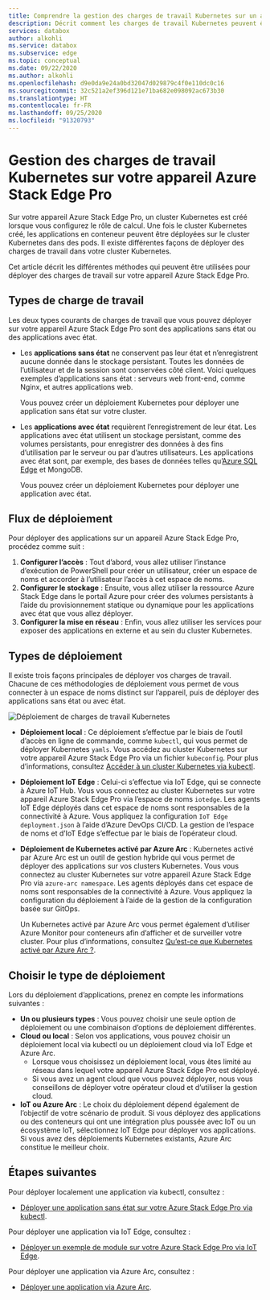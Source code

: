 ```yaml
---
title: Comprendre la gestion des charges de travail Kubernetes sur un appareil Azure Stack Edge Pro | Microsoft Docs
description: Décrit comment les charges de travail Kubernetes peuvent être gérées sur votre appareil Azure Stack Edge Pro.
services: databox
author: alkohli
ms.service: databox
ms.subservice: edge
ms.topic: conceptual
ms.date: 09/22/2020
ms.author: alkohli
ms.openlocfilehash: d9e0da9e24a0bd32047d029879c4f0e110dc0c16
ms.sourcegitcommit: 32c521a2ef396d121e71ba682e098092ac673b30
ms.translationtype: HT
ms.contentlocale: fr-FR
ms.lasthandoff: 09/25/2020
ms.locfileid: "91320793"
---
```

# <a name="kubernetes-workload-management-on-your-azure-stack-edge-pro-device"></a>Gestion des charges de travail Kubernetes sur votre appareil Azure Stack Edge Pro

Sur votre appareil Azure Stack Edge Pro, un cluster Kubernetes est créé lorsque vous configurez le rôle de calcul. Une fois le cluster Kubernetes créé, les applications en conteneur peuvent être déployées sur le cluster Kubernetes dans des pods. Il existe différentes façons de déployer des charges de travail dans votre cluster Kubernetes. 

Cet article décrit les différentes méthodes qui peuvent être utilisées pour déployer des charges de travail sur votre appareil Azure Stack Edge Pro.

## <a name="workload-types"></a>Types de charge de travail

Les deux types courants de charges de travail que vous pouvez déployer sur votre appareil Azure Stack Edge Pro sont des applications sans état ou des applications avec état.

- Les **applications sans état** ne conservent pas leur état et n’enregistrent aucune donnée dans le stockage persistant. Toutes les données de l’utilisateur et de la session sont conservées côté client. Voici quelques exemples d’applications sans état : serveurs web front-end, comme Nginx, et autres applications web.

    Vous pouvez créer un déploiement Kubernetes pour déployer une application sans état sur votre cluster. 

- Les **applications avec état** requièrent l’enregistrement de leur état. Les applications avec état utilisent un stockage persistant, comme des volumes persistants, pour enregistrer des données à des fins d’utilisation par le serveur ou par d’autres utilisateurs. Les applications avec état sont, par exemple, des bases de données telles qu’[Azure SQL Edge](../azure-sql-edge/overview.md) et MongoDB.

    Vous pouvez créer un déploiement Kubernetes pour déployer une application avec état. 

## <a name="deployment-flow"></a>Flux de déploiement

Pour déployer des applications sur un appareil Azure Stack Edge Pro, procédez comme suit : 
 
1. **Configurer l’accès** : Tout d’abord, vous allez utiliser l’instance d’exécution de PowerShell pour créer un utilisateur, créer un espace de noms et accorder à l’utilisateur l’accès à cet espace de noms.
2. **Configurer le stockage** : Ensuite, vous allez utiliser la ressource Azure Stack Edge dans le portail Azure pour créer des volumes persistants à l’aide du provisionnement statique ou dynamique pour les applications avec état que vous allez déployer.
3. **Configurer la mise en réseau** : Enfin, vous allez utiliser les services pour exposer des applications en externe et au sein du cluster Kubernetes.
 
## <a name="deployment-types"></a>Types de déploiement

Il existe trois façons principales de déployer vos charges de travail. Chacune de ces méthodologies de déploiement vous permet de vous connecter à un espace de noms distinct sur l’appareil, puis de déployer des applications sans état ou avec état.

![Déploiement de charges de travail Kubernetes](./media/azure-stack-edge-gpu-kubernetes-workload-management/kubernetes-workload-management-1.png)

- **Déploiement local** : Ce déploiement s’effectue par le biais de l’outil d’accès en ligne de commande, comme `kubectl`, qui vous permet de déployer Kubernetes `yamls`. Vous accédez au cluster Kubernetes sur votre appareil Azure Stack Edge Pro via un fichier `kubeconfig`. Pour plus d’informations, consultez [Accéder à un cluster Kubernetes via kubectl](azure-stack-edge-gpu-create-kubernetes-cluster.md).

- **Déploiement IoT Edge** : Celui-ci s’effectue via IoT Edge, qui se connecte à Azure IoT Hub. Vous vous connectez au cluster Kubernetes sur votre appareil Azure Stack Edge Pro via l’espace de noms `iotedge`. Les agents IoT Edge déployés dans cet espace de noms sont responsables de la connectivité à Azure. Vous appliquez la configuration `IoT Edge deployment.json` à l’aide d’Azure DevOps CI/CD. La gestion de l’espace de noms et d’IoT Edge s’effectue par le biais de l’opérateur cloud.

- **Déploiement de Kubernetes activé par Azure Arc** : Kubernetes activé par Azure Arc est un outil de gestion hybride qui vous permet de déployer des applications sur vos clusters Kubernetes. Vous vous connectez au cluster Kubernetes sur votre appareil Azure Stack Edge Pro via `azure-arc namespace`. Les agents déployés dans cet espace de noms sont responsables de la connectivité à Azure. Vous appliquez la configuration du déploiement à l’aide de la gestion de la configuration basée sur GitOps. 
    
    Un Kubernetes activé par Azure Arc vous permet également d’utiliser Azure Monitor pour conteneurs afin d’afficher et de surveiller votre cluster. Pour plus d’informations, consultez [Qu’est-ce que Kubernetes activé par Azure Arc ?](https://docs.microsoft.com/azure/azure-arc/kubernetes/overview).

## <a name="choose-the-deployment-type"></a>Choisir le type de déploiement

Lors du déploiement d’applications, prenez en compte les informations suivantes :

- **Un ou plusieurs types** : Vous pouvez choisir une seule option de déploiement ou une combinaison d’options de déploiement différentes.
- **Cloud ou local** : Selon vos applications, vous pouvez choisir un déploiement local via kubectl ou un déploiement cloud via IoT Edge et Azure Arc. 
    - Lorsque vous choisissez un déploiement local, vous êtes limité au réseau dans lequel votre appareil Azure Stack Edge Pro est déployé.
    - Si vous avez un agent cloud que vous pouvez déployer, nous vous conseillons de déployer votre opérateur cloud et d’utiliser la gestion cloud.
- **IoT ou Azure Arc** : Le choix du déploiement dépend également de l’objectif de votre scénario de produit. Si vous déployez des applications ou des conteneurs qui ont une intégration plus poussée avec IoT ou un écosystème IoT, sélectionnez IoT Edge pour déployer vos applications. Si vous avez des déploiements Kubernetes existants, Azure Arc constitue le meilleur choix.


## <a name="next-steps"></a>Étapes suivantes

Pour déployer localement une application via kubectl, consultez :

- [Déployer une application sans état sur votre Azure Stack Edge Pro via kubectl](azure-stack-edge-j-series-deploy-stateless-application-kubernetes.md).

Pour déployer une application via IoT Edge, consultez :

- [Déployer un exemple de module sur votre Azure Stack Edge Pro via IoT Edge](azure-stack-edge-gpu-deploy-sample-module.md).

Pour déployer une application via Azure Arc, consultez :

- [Déployer une application via Azure Arc](azure-stack-edge-gpu-deploy-arc-kubernetes-cluster.md).
